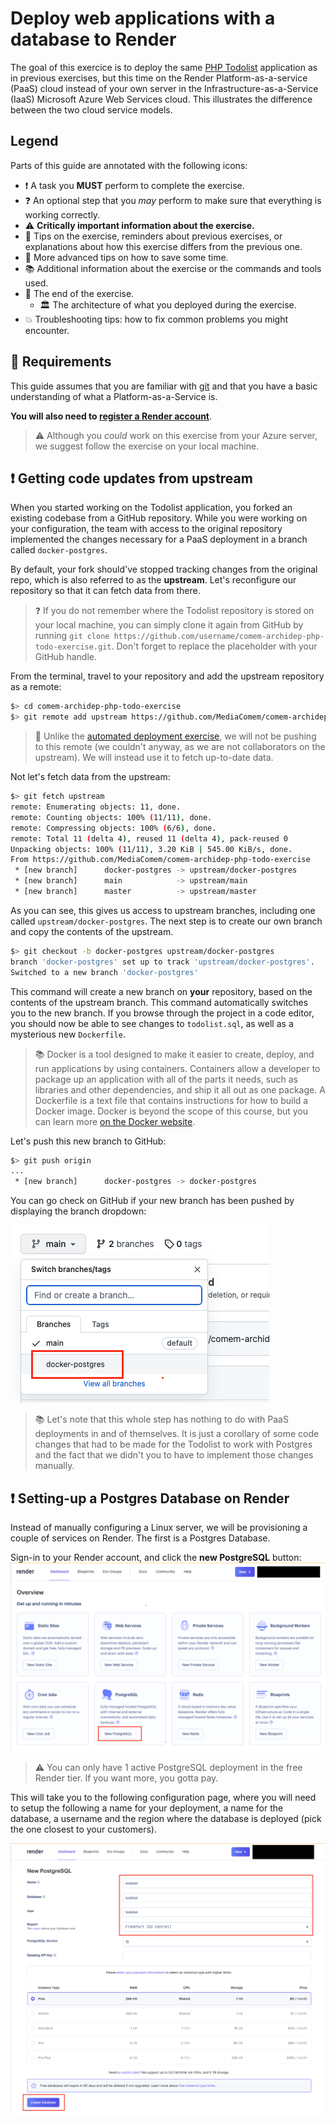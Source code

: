 # Deploy web applications with a database to Render

The goal of this exercice is to deploy the same [PHP Todolist][repo] application as in previous exercises, but this time on the Render Platform-as-a-service (PaaS) cloud instead of your own server in the Infrastructure-as-a-Service (IaaS) Microsoft Azure Web Services cloud. This illustrates the difference between the two cloud service models.


## Legend

Parts of this guide are annotated with the following icons:

- :exclamation: A task you **MUST** perform to complete the exercise.
- :question: An optional step that you _may_ perform to make sure that
  everything is working correctly.
- :warning: **Critically important information about the exercise.**
- :gem: Tips on the exercise, reminders about previous exercises, or
  explanations about how this exercise differs from the previous one.
- :space_invader: More advanced tips on how to save some time.
- :books: Additional information about the exercise or the commands and tools
  used.
- :checkered_flag: The end of the exercise.
  - :classical_building: The architecture of what you deployed during the
    exercise.
- :boom: Troubleshooting tips: how to fix common problems you might encounter.

## :gem: Requirements

This guide assumes that you are familiar with [git][git-slides] and that you have a basic understanding of what a Platform-as-a-Service is.

**You will also need to [register a Render account][render-register]**.

> :warning: Although you *could* work on this exercise from your Azure server, we suggest follow the exercise on your local machine.

## :exclamation: Getting code updates from upstream

When you started working on the Todolist application, you forked an existing codebase from a GitHub repository. While you were working on your configuration, the team with access to the original repository implemented the changes necessary for a PaaS deployment in a branch called ``docker-postgres``.

By default, your fork should've stopped tracking changes from the original repo, which is also referred to as the **upstream**. Let's reconfigure our repository so that it can fetch data from there.

> :question: If you do not remember where the Todolist repository is stored on your local machine, you can simply clone it again from GitHub by running ``git clone https://github.com/username/comem-archidep-php-todo-exercise.git``. Don't forget to replace the placeholder with your GitHub handle.

From the terminal, travel to your repository and add the upstream repository as a remote:

```bash
$> cd comem-archidep-php-todo-exercise
$> git remote add upstream https://github.com/MediaComem/comem-archidep-php-todo-exercise.git
```

>:gem: Unlike the [automated deployment exercise][automated-deployment-ex], we will not be pushing to this remote (we couldn't anyway, as we are not collaborators on the upstream). We will instead use it to fetch up-to-date data.

Not let's fetch data from the upstream:

```bash
$> git fetch upstream
remote: Enumerating objects: 11, done.
remote: Counting objects: 100% (11/11), done.
remote: Compressing objects: 100% (6/6), done.
remote: Total 11 (delta 4), reused 11 (delta 4), pack-reused 0
Unpacking objects: 100% (11/11), 3.20 KiB | 545.00 KiB/s, done.
From https://github.com/MediaComem/comem-archidep-php-todo-exercise
 * [new branch]      docker-postgres -> upstream/docker-postgres
 * [new branch]      main            -> upstream/main
 * [new branch]      master          -> upstream/master
```
As you can see, this gives us access to upstream branches, including one called ``upstream/docker-postgres``. The next step is to create our own branch and copy the contents of the upstream.

```bash
$> git checkout -b docker-postgres upstream/docker-postgres
branch 'docker-postgres' set up to track 'upstream/docker-postgres'.
Switched to a new branch 'docker-postgres'
```

This command will create a new branch on **your** repository, based on the contents of the upstream branch. This command automatically switches you to the new branch. If you browse through the project in a code editor, you should now be able to see changes to ``todolist.sql``, as well as a mysterious new ``Dockerfile``.

> :books: Docker is a tool designed to make it easier to create, deploy, and run applications by using containers. Containers allow a developer to package up an application with all of the parts it needs, such as libraries and other dependencies, and ship it all out as one package. A Dockerfile is a text file that contains instructions for how to build a Docker image. Docker is beyond the scope of this course, but you can learn more [on the Docker website][docker].


Let's push this new branch to GitHub:
 ```bash
 $> git push origin
 ...
  * [new branch]      docker-postgres -> docker-postgres
 ```

 You can go check on GitHub if your new branch has been pushed by displaying the branch dropdown:

 ![Check branch is on GitHub](../images/render-database-branch.png)

>:books: Let's note that this whole step has nothing to do with PaaS deployments in and of themselves. It is just a corollary of some code changes that had to be made for the Todolist to work with Postgres and the fact that we didn't you to have to implement those changes manually.

## :exclamation: Setting-up a Postgres Database on Render
Instead of manually configuring a Linux server, we will be provisioning a couple of services on Render. The first is a Postgres Database.

Sign-in to your Render account, and click the **new PostgreSQL** button:
 ![Create PostgreSQL](../images/render-database-postgres-create.png)

>:warning: You can only have 1 active PostgreSQL deployment in the free Render tier. If you want more, you gotta pay.

This will take you to the following configuration page, where you will need to setup the following a name for your deployment, a name for the database, a username and the region where the database is deployed (pick the one closest to your customers).

 ![Configure Postgres](../images/render-database-postgres-configure.png)



[automated-deployment-ex]: https://github.com/MediaComem/comem-archidep/blob/main/ex/git-automated-deployment.md
[docker]: https://www.docker.com/
[git-slides]: https://mediacomem.github.io/comem-archidep/2022-2023/subjects/git/?home=MediaComem%2Fcomem-archidep%23readme#1
[render-register]: https://dashboard.render.com/register
[repo]: https://github.com/MediaComem/comem-archidep-php-todo-exercise
